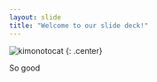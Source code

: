 ```yaml
---
layout: slide
title: "Welcome to our slide deck!"
---
```


![kimonotocat](https://octodex.github.com/images/kimonotocat.png)
{: .center}

So good
